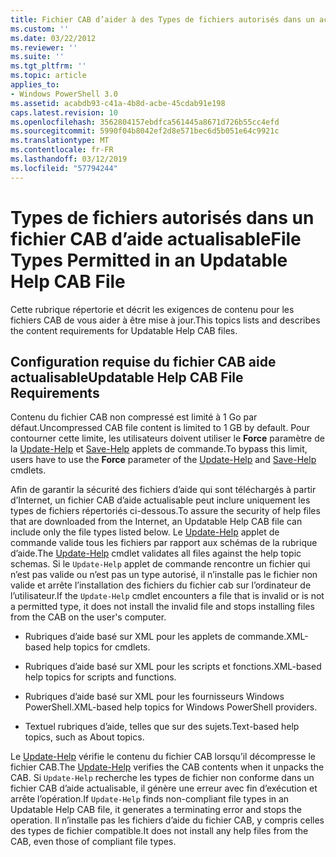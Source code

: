 ```yaml
---
title: Fichier CAB d’aider à des Types de fichiers autorisés dans un actualisable | Microsoft Docs
ms.custom: ''
ms.date: 03/22/2012
ms.reviewer: ''
ms.suite: ''
ms.tgt_pltfrm: ''
ms.topic: article
applies_to:
- Windows PowerShell 3.0
ms.assetid: acabdb93-c41a-4b8d-acbe-45cdab91e198
caps.latest.revision: 10
ms.openlocfilehash: 3562804157ebdfca561445a8671d726b55cc4efd
ms.sourcegitcommit: 5990f04b8042ef2d8e571bec6d5b051e64c9921c
ms.translationtype: MT
ms.contentlocale: fr-FR
ms.lasthandoff: 03/12/2019
ms.locfileid: "57794244"
---
```

# <a name="file-types-permitted-in-an-updatable-help-cab-file"></a><span data-ttu-id="3e5f1-102">Types de fichiers autorisés dans un fichier CAB d’aide actualisable</span><span class="sxs-lookup"><span data-stu-id="3e5f1-102">File Types Permitted in an Updatable Help CAB File</span></span>

<span data-ttu-id="3e5f1-103">Cette rubrique répertorie et décrit les exigences de contenu pour les fichiers CAB de vous aider à être mise à jour.</span><span class="sxs-lookup"><span data-stu-id="3e5f1-103">This topics lists and describes the content requirements for Updatable Help CAB files.</span></span>

## <a name="updatable-help-cab-file-requirements"></a><span data-ttu-id="3e5f1-104">Configuration requise du fichier CAB aide actualisable</span><span class="sxs-lookup"><span data-stu-id="3e5f1-104">Updatable Help CAB File Requirements</span></span>

<span data-ttu-id="3e5f1-105">Contenu du fichier CAB non compressé est limité à 1 Go par défaut.</span><span class="sxs-lookup"><span data-stu-id="3e5f1-105">Uncompressed CAB file content is limited to 1 GB by default.</span></span> <span data-ttu-id="3e5f1-106">Pour contourner cette limite, les utilisateurs doivent utiliser le **Force** paramètre de la [Update-Help](/powershell/module/Microsoft.PowerShell.Core/Update-Help) et [Save-Help](/powershell/module/Microsoft.PowerShell.Core/Save-Help) applets de commande.</span><span class="sxs-lookup"><span data-stu-id="3e5f1-106">To bypass this limit, users have to use the **Force** parameter of the [Update-Help](/powershell/module/Microsoft.PowerShell.Core/Update-Help) and [Save-Help](/powershell/module/Microsoft.PowerShell.Core/Save-Help) cmdlets.</span></span>

<span data-ttu-id="3e5f1-107">Afin de garantir la sécurité des fichiers d’aide qui sont téléchargés à partir d’Internet, un fichier CAB d’aide actualisable peut inclure uniquement les types de fichiers répertoriés ci-dessous.</span><span class="sxs-lookup"><span data-stu-id="3e5f1-107">To assure the security of help files that are downloaded from the Internet, an Updatable Help CAB file can include only the file types listed below.</span></span> <span data-ttu-id="3e5f1-108">Le [Update-Help](/powershell/module/Microsoft.PowerShell.Core/Update-Help) applet de commande valide tous les fichiers par rapport aux schémas de la rubrique d’aide.</span><span class="sxs-lookup"><span data-stu-id="3e5f1-108">The [Update-Help](/powershell/module/Microsoft.PowerShell.Core/Update-Help) cmdlet validates all files against the help topic schemas.</span></span> <span data-ttu-id="3e5f1-109">Si le `Update-Help` applet de commande rencontre un fichier qui n’est pas valide ou n’est pas un type autorisé, il n’installe pas le fichier non valide et arrête l’installation des fichiers du fichier cab sur l’ordinateur de l’utilisateur.</span><span class="sxs-lookup"><span data-stu-id="3e5f1-109">If the `Update-Help` cmdlet encounters a file that is invalid or is not a permitted type, it does not install the invalid file and stops installing files from the CAB on the user's computer.</span></span>

- <span data-ttu-id="3e5f1-110">Rubriques d’aide basé sur XML pour les applets de commande.</span><span class="sxs-lookup"><span data-stu-id="3e5f1-110">XML-based help topics for cmdlets.</span></span>

- <span data-ttu-id="3e5f1-111">Rubriques d’aide basé sur XML pour les scripts et fonctions.</span><span class="sxs-lookup"><span data-stu-id="3e5f1-111">XML-based help topics for scripts and functions.</span></span>

- <span data-ttu-id="3e5f1-112">Rubriques d’aide basé sur XML pour les fournisseurs Windows PowerShell.</span><span class="sxs-lookup"><span data-stu-id="3e5f1-112">XML-based help topics for Windows PowerShell providers.</span></span>

- <span data-ttu-id="3e5f1-113">Textuel rubriques d’aide, telles que sur des sujets.</span><span class="sxs-lookup"><span data-stu-id="3e5f1-113">Text-based help topics, such as About topics.</span></span>

<span data-ttu-id="3e5f1-114">Le [Update-Help](/powershell/module/Microsoft.PowerShell.Core/Update-Help) vérifie le contenu du fichier CAB lorsqu’il décompresse le fichier CAB.</span><span class="sxs-lookup"><span data-stu-id="3e5f1-114">The [Update-Help](/powershell/module/Microsoft.PowerShell.Core/Update-Help) verifies the CAB contents when it unpacks the CAB.</span></span> <span data-ttu-id="3e5f1-115">Si `Update-Help` recherche les types de fichier non conforme dans un fichier CAB d’aide actualisable, il génère une erreur avec fin d’exécution et arrête l’opération.</span><span class="sxs-lookup"><span data-stu-id="3e5f1-115">If `Update-Help` finds non-compliant file types in an Updatable Help CAB file, it generates a terminating error and stops the operation.</span></span> <span data-ttu-id="3e5f1-116">Il n’installe pas les fichiers d’aide du fichier CAB, y compris celles des types de fichier compatible.</span><span class="sxs-lookup"><span data-stu-id="3e5f1-116">It does not install any help files from the CAB, even those of compliant file types.</span></span>